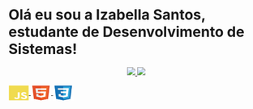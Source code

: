 # Olá eu sou a Izabella Santos, estudante de Desenvolvimento de Sistemas!
<div align="center">
  <a href="https://github.com/bll08">
  <img height="180em" src="https://github-readme-stats.vercel.app/api?username=bll08&show_icons=true&theme=dracula&include_all_commits=true&count_private=true"/>
  <img height="180em" src="https://github-readme-stats.vercel.app/api/top-langs/?username=bll08&layout=compact&langs_count=7&theme=dracula"/>
</div>
  
  <div style="display: inline_block"><br>
  <img align="center" alt="bll-Js" height="30" width="40" src="https://raw.githubusercontent.com/devicons/devicon/master/icons/javascript/javascript-plain.svg">
  <img align="center" alt="bll-HTML" height="30" width="40" src="https://raw.githubusercontent.com/devicons/devicon/master/icons/html5/html5-original.svg">  
  <img align="center" alt="bll-CSS" height="30" width="40" src="https://raw.githubusercontent.com/devicons/devicon/master/icons/css3/css3-original.svg">  
  </div>
 
  ##

